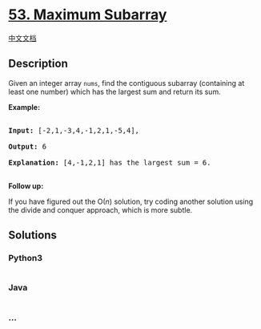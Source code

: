 # [53. Maximum Subarray](https://leetcode.com/problems/maximum-subarray)

[中文文档](/solution/0000-0099/0053.Maximum%20Subarray/README.md)

## Description

<p>Given an integer array <code>nums</code>, find the contiguous subarray&nbsp;(containing at least one number) which has the largest sum and return its sum.</p>

<p><strong>Example:</strong></p>

<pre>

<strong>Input:</strong> [-2,1,-3,4,-1,2,1,-5,4],

<strong>Output:</strong> 6

<strong>Explanation:</strong>&nbsp;[4,-1,2,1] has the largest sum = 6.

</pre>

<p><strong>Follow up:</strong></p>

<p>If you have figured out the O(<em>n</em>) solution, try coding another solution using the divide and conquer approach, which is more subtle.</p>

## Solutions

<!-- tabs:start -->

### **Python3**

```python

```

### **Java**

```java

```

### **...**

```

```

<!-- tabs:end -->
